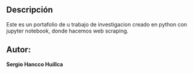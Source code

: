## Descripción
Este es un portafolio de u trabajo de investigacion creado en python con jupyter notebook, donde hacemos web scraping.
## Autor:
**Sergio Hancco Huillca**
